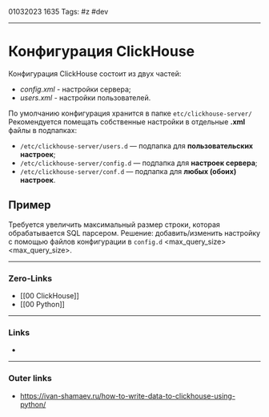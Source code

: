 01032023 1635
Tags: #z #dev

---
# Конфигурация ClickHouse

Конфигурация ClickHouse состоит из двух частей: 
- *config.xml* - настройки сервера;
- *users.xml* - настройки пользователей.

По умолчанию конфигурация хранится в папке `etc/clickhouse-server/`
Рекомендуется помещать собственные настройки в отдельные **.xml** файлы в подпапках:
-   `/etc/clickhouse-server/users.d` — подпапка для **пользовательских настроек**;
-   `/etc/clickhouse-server/config.d` — подпапка для **настроек сервера**;
-   `/etc/clickhouse-server/conf.d` — подпапка для **любых (обоих) настроек**.

## Пример

Требуется увеличить максимальный размер строки, которая обрабатывается SQL парсером. Решение: добавить/изменить настройку с помощью файлов конфигурации в `config.d` <max_query_size><max_query_size>.

---
### Zero-Links
- [[00 ClickHouse]]
- [[00 Python]]

---
### Links
- 
---
### Outer links
- https://ivan-shamaev.ru/how-to-write-data-to-clickhouse-using-python/